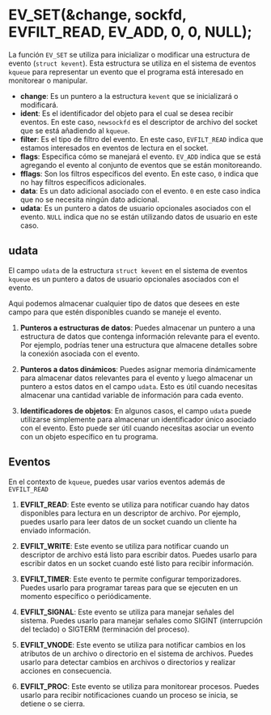 
# EV_SET(&change, sockfd, EVFILT_READ, EV_ADD, 0, 0, NULL);

La función `EV_SET` se utiliza para inicializar o modificar una estructura de evento (`struct kevent`). Esta estructura se utiliza en el sistema de eventos `kqueue` para representar un evento que el programa está interesado en monitorear o manipular.


- **change**: Es un puntero a la estructura `kevent` que se inicializará o modificará.
- **ident**: Es el identificador del objeto para el cual se desea recibir eventos. En este caso, `newsockfd` es el descriptor de archivo del socket que se está añadiendo al `kqueue`.
- **filter**: Es el tipo de filtro del evento. En este caso, `EVFILT_READ` indica que estamos interesados en eventos de lectura en el socket.
- **flags**: Especifica cómo se manejará el evento. `EV_ADD` indica que se está agregando el evento al conjunto de eventos que se están monitoreando.
- **fflags**: Son los filtros específicos del evento. En este caso, `0` indica que no hay filtros específicos adicionales.
- **data**: Es un dato adicional asociado con el evento. `0` en este caso indica que no se necesita ningún dato adicional.
- **udata**: Es un puntero a datos de usuario opcionales asociados con el evento. `NULL` indica que no se están utilizando datos de usuario en este caso.

## udata

El campo `udata` de la estructura `struct kevent` en el sistema de eventos `kqueue` es un puntero a datos de usuario opcionales asociados con el evento.

Aqui podemos almacenar cualquier tipo de datos que desees en este campo para que estén disponibles cuando se maneje el evento.

1. **Punteros a estructuras de datos**: Puedes almacenar un puntero a una estructura de datos que contenga información relevante para el evento. Por ejemplo, podrías tener una estructura que almacene detalles sobre la conexión asociada con el evento.

2. **Punteros a datos dinámicos**: Puedes asignar memoria dinámicamente para almacenar datos relevantes para el evento y luego almacenar un puntero a estos datos en el campo `udata`. Esto es útil cuando necesitas almacenar una cantidad variable de información para cada evento.

3. **Identificadores de objetos**: En algunos casos, el campo `udata` puede utilizarse simplemente para almacenar un identificador único asociado con el evento. Esto puede ser útil cuando necesitas asociar un evento con un objeto específico en tu programa.



## Eventos

En el contexto de `kqueue`, puedes usar varios eventos además de `EVFILT_READ`

1. **EVFILT_READ**: Este evento se utiliza para notificar cuando hay datos disponibles para lectura en un descriptor de archivo. Por ejemplo, puedes usarlo para leer datos de un socket cuando un cliente ha enviado información.

2. **EVFILT_WRITE**: Este evento se utiliza para notificar cuando un descriptor de archivo está listo para escribir datos. Puedes usarlo para escribir datos en un socket cuando esté listo para recibir información.

3. **EVFILT_TIMER**: Este evento te permite configurar temporizadores. Puedes usarlo para programar tareas para que se ejecuten en un momento específico o periódicamente.

4. **EVFILT_SIGNAL**: Este evento se utiliza para manejar señales del sistema. Puedes usarlo para manejar señales como SIGINT (interrupción del teclado) o SIGTERM (terminación del proceso).

5. **EVFILT_VNODE**: Este evento se utiliza para notificar cambios en los atributos de un archivo o directorio en el sistema de archivos. Puedes usarlo para detectar cambios en archivos o directorios y realizar acciones en consecuencia.

6. **EVFILT_PROC**: Este evento se utiliza para monitorear procesos. Puedes usarlo para recibir notificaciones cuando un proceso se inicia, se detiene o se cierra.

